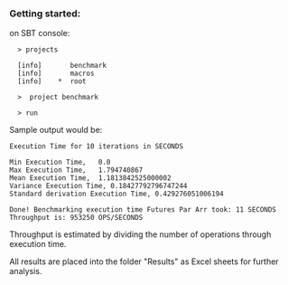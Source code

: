 ### Getting started:

on SBT console:

      > projects

      [info] 	   benchmark
      [info] 	   macros
      [info] 	*  root

      >  project benchmark

      > run


Sample output would be:

    Execution Time for 10 iterations in SECONDS

    Min Execution Time,   0.0
    Max Execution Time,   1.794740867
    Mean Execution Time,  1.1813842525000002
    Variance Execution Time, 0.18427792796747244
    Standard derivation Execution Time, 0.429276051006194

    Done! Benchmarking execution time Futures Par Arr took: 11 SECONDS
    Throughput is: 953250 OPS/SECONDS

Throughput is estimated by dividing the number of operations through execution time.

All results are placed into the folder "Results" as Excel sheets for further analysis.












